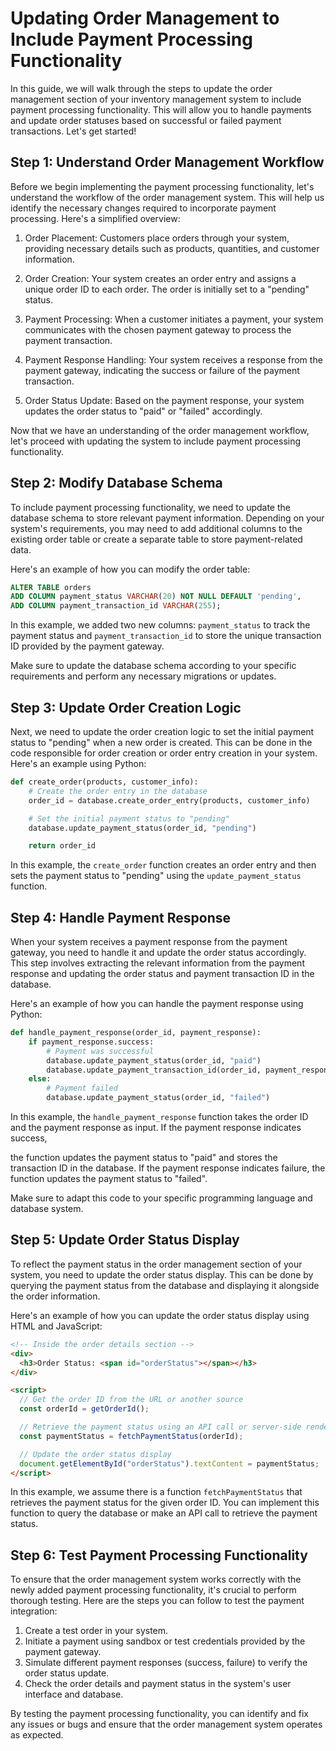 # Updating Order Management to Include Payment Processing Functionality

In this guide, we will walk through the steps to update the order management section of your inventory management system to include payment processing functionality. This will allow you to handle payments and update order statuses based on successful or failed payment transactions. Let's get started!

## Step 1: Understand Order Management Workflow

Before we begin implementing the payment processing functionality, let's understand the workflow of the order management system. This will help us identify the necessary changes required to incorporate payment processing. Here's a simplified overview:

1. Order Placement: Customers place orders through your system, providing necessary details such as products, quantities, and customer information.

2. Order Creation: Your system creates an order entry and assigns a unique order ID to each order. The order is initially set to a "pending" status.

3. Payment Processing: When a customer initiates a payment, your system communicates with the chosen payment gateway to process the payment transaction.

4. Payment Response Handling: Your system receives a response from the payment gateway, indicating the success or failure of the payment transaction.

5. Order Status Update: Based on the payment response, your system updates the order status to "paid" or "failed" accordingly.

Now that we have an understanding of the order management workflow, let's proceed with updating the system to include payment processing functionality.

## Step 2: Modify Database Schema

To include payment processing functionality, we need to update the database schema to store relevant payment information. Depending on your system's requirements, you may need to add additional columns to the existing order table or create a separate table to store payment-related data.

Here's an example of how you can modify the order table:

```sql
ALTER TABLE orders
ADD COLUMN payment_status VARCHAR(20) NOT NULL DEFAULT 'pending',
ADD COLUMN payment_transaction_id VARCHAR(255);
```

In this example, we added two new columns: `payment_status` to track the payment status and `payment_transaction_id` to store the unique transaction ID provided by the payment gateway.

Make sure to update the database schema according to your specific requirements and perform any necessary migrations or updates.

## Step 3: Update Order Creation Logic

Next, we need to update the order creation logic to set the initial payment status to "pending" when a new order is created. This can be done in the code responsible for order creation or order entry creation in your system. Here's an example using Python:

```python
def create_order(products, customer_info):
    # Create the order entry in the database
    order_id = database.create_order_entry(products, customer_info)

    # Set the initial payment status to "pending"
    database.update_payment_status(order_id, "pending")

    return order_id
```

In this example, the `create_order` function creates an order entry and then sets the payment status to "pending" using the `update_payment_status` function.

## Step 4: Handle Payment Response

When your system receives a payment response from the payment gateway, you need to handle it and update the order status accordingly. This step involves extracting the relevant information from the payment response and updating the order status and payment transaction ID in the database.

Here's an example of how you can handle the payment response using Python:

```python
def handle_payment_response(order_id, payment_response):
    if payment_response.success:
        # Payment was successful
        database.update_payment_status(order_id, "paid")
        database.update_payment_transaction_id(order_id, payment_response.transaction_id)
    else:
        # Payment failed
        database.update_payment_status(order_id, "failed")
```

In this example, the `handle_payment_response` function takes the order ID and the payment response as input. If the payment response indicates success,

 the function updates the payment status to "paid" and stores the transaction ID in the database. If the payment response indicates failure, the function updates the payment status to "failed".

Make sure to adapt this code to your specific programming language and database system.

## Step 5: Update Order Status Display

To reflect the payment status in the order management section of your system, you need to update the order status display. This can be done by querying the payment status from the database and displaying it alongside the order information.

Here's an example of how you can update the order status display using HTML and JavaScript:

```html
<!-- Inside the order details section -->
<div>
  <h3>Order Status: <span id="orderStatus"></span></h3>
</div>

<script>
  // Get the order ID from the URL or another source
  const orderId = getOrderId();

  // Retrieve the payment status using an API call or server-side rendering
  const paymentStatus = fetchPaymentStatus(orderId);

  // Update the order status display
  document.getElementById("orderStatus").textContent = paymentStatus;
</script>
```

In this example, we assume there is a function `fetchPaymentStatus` that retrieves the payment status for the given order ID. You can implement this function to query the database or make an API call to retrieve the payment status.

## Step 6: Test Payment Processing Functionality

To ensure that the order management system works correctly with the newly added payment processing functionality, it's crucial to perform thorough testing. Here are the steps you can follow to test the payment integration:

1. Create a test order in your system.
2. Initiate a payment using sandbox or test credentials provided by the payment gateway.
3. Simulate different payment responses (success, failure) to verify the order status update.
4. Check the order details and payment status in the system's user interface and database.

By testing the payment processing functionality, you can identify and fix any issues or bugs and ensure that the order management system operates as expected.

